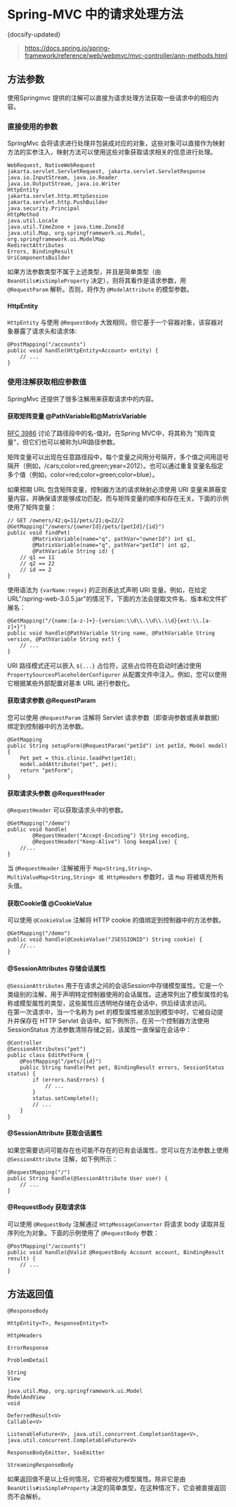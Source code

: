 # Spring-MVC 中的请求处理方法
{docsify-updated}
> https://docs.spring.io/spring-framework/reference/web/webmvc/mvc-controller/ann-methods.html

## 方法参数
使用Springmvc 提供的注解可以直接为请求处理方法获取一些请求中的相应内容。

### 直接使用的参数
SpringMvc 会将请求进行处理并包装成对应的对象，这些对象可以直接作为映射方法的实参注入，映射方法可以使用这些对象获取请求相关的信息进行处理。
```
WebRequest, NativeWebRequest
jakarta.servlet.ServletRequest, jakarta.servlet.ServletResponse
java.io.InputStream, java.io.Reader
java.io.OutputStream, java.io.Writer
HttpEntity
jakarta.servlet.http.HttpSession
jakarta.servlet.http.PushBuilder
java.security.Principal
HttpMethod
java.util.Locale
java.util.TimeZone + java.time.ZoneId
java.util.Map, org.springframework.ui.Model, org.springframework.ui.ModelMap
RedirectAttributes
Errors, BindingResult
UriComponentsBuilder
```
如果方法参数类型不属于上述类型，并且是简单类型（由 `BeanUtils#isSimpleProperty` 决定），则将其看作是请求参数，用 `@RequestParam` 解析。否则，将作为 `@ModelAttribute` 的模型参数。

#### HttpEntity
`HttpEntity` 与使用 `@RequestBody` 大致相同，但它基于一个容器对象，该容器对象暴露了请求头和请求体:
```
@PostMapping("/accounts")
public void handle(HttpEntity<Account> entity) {
	// ...
}
```

### 使用注解获取相应参数值
SpringMvc 还提供了很多注解用来获取请求中的内容。

#### 获取矩阵变量 @PathVariable和@MatrixVariable
[RFC 3986](https://tools.ietf.org/html/rfc3986#section-3.3) 讨论了路径段中的名-值对。在Spring MVC中，将其称为 "矩阵变量"，但它们也可以被称为URI路径参数。  

矩阵变量可以出现在任意路径段中，每个变量之间用分号隔开，多个值之间用逗号隔开（例如，/cars;color=red,green;year=2012）。也可以通过重复变量名指定多个值（例如，color=red;color=green;color=blue）。

如果预期 URL 包含矩阵变量，控制器方法的请求映射必须使用 URI 变量来屏蔽变量内容，并确保请求能够成功匹配，而与矩阵变量的顺序和存在无关。下面的示例使用了矩阵变量：
```
// GET /owners/42;q=11/pets/21;q=22/2
@GetMapping("/owners/{ownerId}/pets/{petId}/{id}")
public void findPet(
		@MatrixVariable(name="q", pathVar="ownerId") int q1,
		@MatrixVariable(name="q", pathVar="petId") int q2,
		@PathVariable String id) {
	// q1 == 11
	// q2 == 22
	// id == 2
}
```

 使用语法为 `{varName:regex}` 的正则表达式声明 URI 变量。例如，在给定 URL"/spring-web-3.0.5.jar"的情况下，下面的方法会提取文件名、版本和文件扩展名：
```
@GetMapping("/{name:[a-z-]+}-{version:\\d\\.\\d\\.\\d}{ext:\\.[a-z]+}")
public void handle(@PathVariable String name, @PathVariable String version, @PathVariable String ext) {
	// ...
}
```

URI 路径模式还可以嵌入 `${...}` 占位符，这些占位符在启动时通过使用 `PropertySourcesPlaceholderConfigurer` 从配置文件中注入。例如，您可以使用它根据某些外部配置对基本 URL 进行参数化。

#### 获取请求参数 @RequestParam
您可以使用 `@RequestParam` 注解将 Servlet 请求参数（即查询参数或表单数据）绑定到控制器中的方法参数。
```
@GetMapping
public String setupForm(@RequestParam("petId") int petId, Model model) { 
	Pet pet = this.clinic.loadPet(petId);
	model.addAttribute("pet", pet);
	return "petForm";
}
```

#### 获取请求头参数 @RequestHeader
`@RequestHeader` 可以获取请求头中的参数。
```
@GetMapping("/demo")
public void handle(
		@RequestHeader("Accept-Encoding") String encoding,
		@RequestHeader("Keep-Alive") long keepAlive) {
	//...
}
```
当 `@RequestHeader` 注解被用于 `Map<String,String>、MultiValueMap<String,String> 或 HttpHeaders` 参数时，该 `Map` 将被填充所有头值。


#### 获取Cookie值 @CookieValue
可以使用 `@CookieValue` 注解将 HTTP cookie 的值绑定到控制器中的方法参数。
```
@GetMapping("/demo")
public void handle(@CookieValue("JSESSIONID") String cookie) {
	//...
}
```

#### @SessionAttributes 存储会话属性
`@SessionAttributes` 用于在请求之间的会话Session中存储模型属性。它是一个类级别的注解，用于声明特定控制器使用的会话属性。这通常列出了模型属性的名称或模型属性的类型，这些属性应透明地存储在会话中，供后续请求访问。  
在第一次请求中，当一个名称为 pet 的模型属性被添加到模型中时，它被自动提升并保存在 HTTP Servlet 会话中。如下例所示，在另一个控制器方法使用 SessionStatus 方法参数清除存储之前，该属性一直保留在会话中：
```
@Controller
@SessionAttributes("pet")
public class EditPetForm {
	@PostMapping("/pets/{id}")
	public String handle(Pet pet, BindingResult errors, SessionStatus status) {
		if (errors.hasErrors) {
			// ...
		}
		status.setComplete();
		// ...
	}
}
```

#### @SessionAttribute 获取会话属性
如果您需要访问可能存在也可能不存在的已有会话属性，您可以在方法参数上使用 `@SessionAttribute` 注解，如下例所示：
```
@RequestMapping("/")
public String handle(@SessionAttribute User user) {
	// ...
}
```

#### @RequestBody 获取请求体
可以使用 `@RequestBody` 注解通过 `HttpMessageConverter` 将请求 body 读取并反序列化为对象。下面的示例使用了 `@RequestBody` 参数：
```
@PostMapping("/accounts")
public void handle(@Valid @RequestBody Account account, BindingResult result) {
	// ...
}
```

## 方法返回值
```
@ResponseBody

HttpEntity<T>, ResponseEntity<T>

HttpHeaders

ErrorResponse

ProblemDetail

String
View

java.util.Map, org.springframework.ui.Model
ModelAndView
void

DeferredResult<V>
Callable<V>

ListenableFuture<V>, java.util.concurrent.CompletionStage<V>, java.util.concurrent.CompletableFuture<V>

ResponseBodyEmitter, SseEmitter

StreamingResponseBody
```
如果返回值不是以上任何情况，它将被视为模型属性。除非它是由 `BeanUtils#isSimpleProperty` 决定的简单类型，在这种情况下，它会被直接返回而不会解析。
